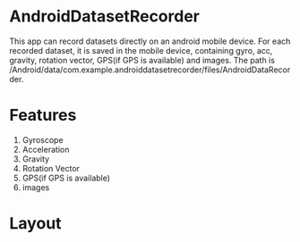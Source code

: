 # AndroidDatasetRecorder

This app can record datasets directly on an android mobile device. 
For each recorded dataset, it is saved in the mobile device, containing gyro, acc, gravity, rotation vector, GPS(if GPS is available) and images.
The path is /Android/data/com.example.androiddatasetrecorder/files/AndroidDataRecorder.



# Features
1. Gyroscope  
2. Acceleration  
3. Gravity  
4. Rotation Vector  
5. GPS(if GPS is available)  
6. images  


# Layout